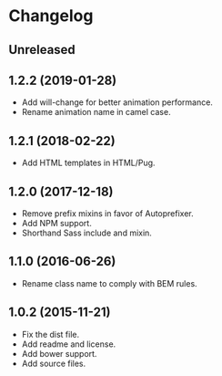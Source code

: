 # Changelog

## Unreleased

## 1.2.2 (2019-01-28)
- Add will-change for better animation performance.
- Rename animation name in camel case.

## 1.2.1 (2018-02-22)
- Add HTML templates in HTML/Pug.

## 1.2.0 (2017-12-18)
- Remove prefix mixins in favor of Autoprefixer.
- Add NPM support.
- Shorthand Sass include and mixin.

## 1.1.0 (2016-06-26)
- Rename class name to comply with BEM rules.

## 1.0.2 (2015-11-21)
- Fix the dist file.
- Add readme and license.
- Add bower support.
- Add source files.
